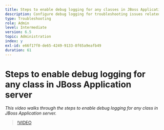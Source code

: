 ```yaml
---
title: Steps to enable debug logging for any classes in JBoss Application server
description: Configure debug logging for troubleshooting issues related to JBoss Application server
type: Troubleshooting
role: Admin
level: Intermediate
version: 6.5
topic: Administration
index: y
exl-id: e66f17f0-de65-4249-9133-8f65a9eafb49
duration: 61
---
```

# Steps to enable debug logging for any class in JBoss Application server

*This video walks through the steps to enable debug logging for any class in JBoss Application server.*

>[!VIDEO](https://video.tv.adobe.com/v/335522?quality=12&learn=on)
